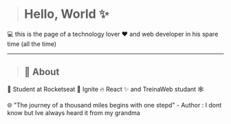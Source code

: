 > <h1>Hello, World ✨</h1>

<p>💻 this is the page of a technology lover ❤️ and web developer in his spare time (all the time)  </p>

<hr>

> <h2>🚀 About </h2>

<p>🎒 Student at Rocketseat 🚀 Ignite 🔥 React ✨ and TreinaWeb studant 🕸️</p>

<p>🌐 "The journey of a thousand miles begins with one stepd" - Author : I dont know but Ive always heard it from my grandma</p>








